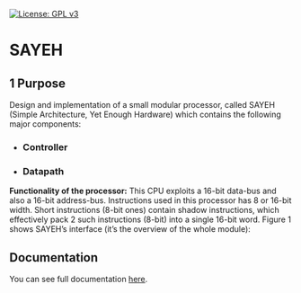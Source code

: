
[![License: GPL v3](https://img.shields.io/badge/License-GPL%20v3-blue.svg)](http://www.gnu.org/licenses/gpl-3.0)

# SAYEH

## 1 Purpose

Design and implementation of a small modular processor, called SAYEH (Simple Architecture, Yet
Enough Hardware) which contains the following major components:

* ### Controller
* ### Datapath

**Functionality of the processor:** This CPU exploits a 16-bit data-bus and also a 16-bit
address-bus. Instructions used in this processor has 8 or 16-bit width. Short instructions (8-bit
ones) contain shadow instructions, which effectively pack 2 such instructions (8-bit) into a single
16-bit word. Figure 1 shows SAYEH’s interface (it’s the overview of the whole module):

## Documentation
You can see full documentation [here](/docs).